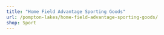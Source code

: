```yaml
---
title: "Home Field Advantage Sporting Goods"
url: /pompton-lakes/home-field-advantage-sporting-goods/
shop: Sport
---
```

